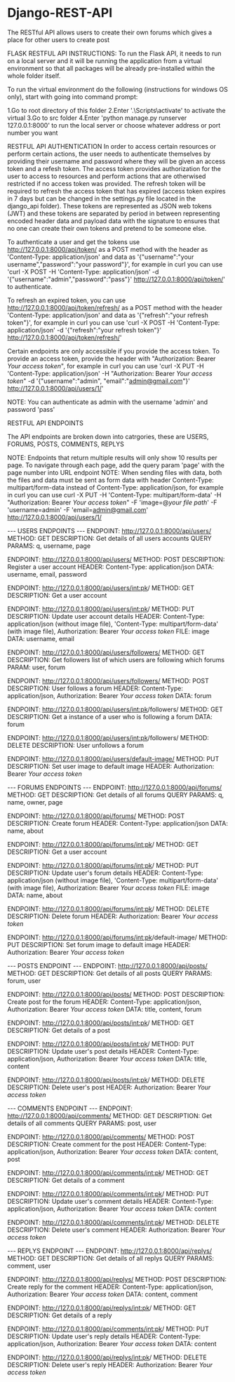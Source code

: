 # Django-REST-API

The RESTful API allows users to create their own forums which gives a place for other users to create post

FLASK RESTFUL API INSTRUCTIONS: To run the Flask API, it needs to run on a local server and it will be running the application from a virtual environment so that all packages will be already pre-installed within the whole folder itself.

To run the virtual environment do the following (instructions for windows OS only), start with going into command prompt:

1.Go to root directory of this folder
2.Enter '.\Scripts\activate' to activate the virtual
3.Go to src folder
4.Enter 'python manage.py runserver 127.0.0.1:8000' to run the local server or choose whatever address or port number you want

RESTFUL API AUTHENTICATION
In order to access certain resources or perform certain actions, the user needs to authenticate themselves by providing their username and password where they will be given an access token and a refesh token. The access token provides authorization for the user to access to resources and perform actions that are otherwised restricted if no access token was provided. The refresh token will be required to refresh the access token that has expired (access token expires in 7 days but can be changed in the settings.py file located in the django_api folder). These tokens are represented as JSON web tokens (JWT) and these tokens are separated by period in between representing encoded header data and payload data with the signature to ensures that no one can create their own tokens and pretend to be someone else.

To authenticate a user and get the tokens use http://127.0.0.1:8000/api/token/ as a POST method with the header as 'Content-Type: application/json' and data as '{"username":"your username","password":"your password"}', for example in curl you can use 'curl -X POST -H 'Content-Type: application/json' -d '{"username":"admin","password":"pass"}' http://127.0.0.1:8000/api/token/' to authenticate. 

To refresh an expired token, you can use http://127.0.0.1:8000/api/token/refresh/ as a POST method with the header 'Content-Type: application/json' and data as '{"refresh":"your refresh token"}', for example in curl you can use 'curl -X POST -H 'Content-Type: application/json' -d '{"refresh":"your refresh token"}' http://127.0.0.1:8000/api/token/refresh/'

Certain endpoints are only accessible if you provide the access token. To provide an access token, provide the header with "Authorization: Bearer *Your access token*", for example in curl you can use 'curl -X PUT -H 'Content-Type: application/json' -H "Authorization: Bearer *Your access token*" -d '{"username":"admin", "email":"admin@gmail.com"}' http://127.0.0.1:8000/api/users/1/'

NOTE: You can authenticate as admin with the username 'admin' and password 'pass'

RESTFUL API ENDPOINTS

The API endpoints are broken down into catrgories, these are USERS, FORUMS, POSTS, COMMENTS, REPLYS

NOTE: Endpoints that return multiple results will only show 10 results per page. To navigate through each page, add the query param 'page' with the page number into URL endpoint
NOTE: When sending files with data, both the files and data must be sent as form data with header Content-Type: multipart/form-data instead of Content-Type: application/json, for example in curl you can use curl -X PUT -H 'Content-Type: multipart/form-data' -H "Authorization: Bearer *Your access token*" -F 'image=@*your file path*' -F 'username=admin' -F 'email=admin@gmail.com' http://127.0.0.1:8000/api/users/1/
 
--- USERS ENDPOINTS ---
ENDPOINT: http://127.0.0.1:8000/api/users/
METHOD: GET
DESCRIPTION: Get details of all users accounts
QUERY PARAMS: q, username, page

ENDPOINT: http://127.0.0.1:8000/api/users/
METHOD: POST
DESCRIPTION: Register a user account
HEADER: Content-Type: application/json
DATA: username, email, password

ENDPOINT: http://127.0.0.1:8000/api/users/<int:pk>/
METHOD: GET
DESCRIPTION: Get a user account

ENDPOINT: http://127.0.0.1:8000/api/users/<int:pk>/
METHOD: PUT
DESCRIPTION: Update user account details
HEADER: Content-Type: application/json (without image file), 'Content-Type: multipart/form-data' (with image file), Authorization: Bearer *Your access token*
FILE: image
DATA: username, email

ENDPOINT: http://127.0.0.1:8000/api/users/followers/
METHOD: GET
DESCRIPTION: Get followers list of which users are following which forums
PARAM: user, forum

ENDPOINT: http://127.0.0.1:8000/api/users/followers/
METHOD: POST
DESCRIPTION: User follows a forum
HEADER: Content-Type: application/json, Authorization: Bearer *Your access token*
DATA: forum

ENDPOINT: http://127.0.0.1:8000/api/users/<int:pk>/followers/
METHOD: GET
DESCRIPTION: Get a instance of a user who is following a forum
DATA: forum

ENDPOINT: http://127.0.0.1:8000/api/users/<int:pk>/followers/
METHOD: DELETE
DESCRIPTION: User unfollows a forum

ENDPOINT: http://127.0.0.1:8000/api/users/default-image/
METHOD: PUT
DESCRIPTION: Set user image to default image
HEADER: Authorization: Bearer *Your access token*

--- FORUMS ENDPOINTS ---
ENDPOINT: http://127.0.0.1:8000/api/forums/
METHOD: GET
DESCRIPTION: Get details of all forums
QUERY PARAMS: q, name, owner, page

ENDPOINT: http://127.0.0.1:8000/api/forums/
METHOD: POST
DESCRIPTION: Create forum
HEADER: Content-Type: application/json
DATA: name, about

ENDPOINT: http://127.0.0.1:8000/api/forums/<int:pk>/
METHOD: GET
DESCRIPTION: Get a user account

ENDPOINT: http://127.0.0.1:8000/api/forums/<int:pk>/
METHOD: PUT
DESCRIPTION: Update user's forum details
HEADER: Content-Type: application/json (without image file), 'Content-Type: multipart/form-data' (with image file), Authorization: Bearer *Your access token*
FILE: image
DATA: name, about

ENDPOINT: http://127.0.0.1:8000/api/forums/<int:pk>/
METHOD: DELETE
DESCRIPTION: Delete forum
HEADER: Authorization: Bearer *Your access token*

ENDPOINT: http://127.0.0.1:8000/api/forums/<int:pk>/default-image/
METHOD: PUT
DESCRIPTION: Set forum image to default image
HEADER: Authorization: Bearer *Your access token*

--- POSTS ENDPOINT ---
ENDPOINT: http://127.0.0.1:8000/api/posts/
METHOD: GET
DESCRIPTION: Get details of all posts
QUERY PARAMS: forum, user

ENDPOINT: http://127.0.0.1:8000/api/posts/
METHOD: POST
DESCRIPTION: Create post for the forum
HEADER: Content-Type: application/json, Authorization: Bearer *Your access token*
DATA: title, content, forum

ENDPOINT: http://127.0.0.1:8000/api/posts/<int:pk>/
METHOD: GET
DESCRIPTION: Get details of a post

ENDPOINT: http://127.0.0.1:8000/api/posts/<int:pk>/
METHOD: PUT
DESCRIPTION: Update user's post details
HEADER: Content-Type: application/json, Authorization: Bearer *Your access token*
DATA: title, content

ENDPOINT: http://127.0.0.1:8000/api/posts/<int:pk>/
METHOD: DELETE
DESCRIPTION: Delete user's post
HEADER: Authorization: Bearer *Your access token*

--- COMMENTS ENDPOINT ---
ENDPOINT: http://127.0.0.1:8000/api/comments/
METHOD: GET
DESCRIPTION: Get details of all comments
QUERY PARAMS: post, user

ENDPOINT: http://127.0.0.1:8000/api/comments/
METHOD: POST
DESCRIPTION: Create comment for the post
HEADER: Content-Type: application/json, Authorization: Bearer *Your access token*
DATA: content, post

ENDPOINT: http://127.0.0.1:8000/api/comments/<int:pk>/
METHOD: GET
DESCRIPTION: Get details of a comment

ENDPOINT: http://127.0.0.1:8000/api/comments/<int:pk>/
METHOD: PUT
DESCRIPTION: Update user's comment details
HEADER: Content-Type: application/json, Authorization: Bearer *Your access token*
DATA: content

ENDPOINT: http://127.0.0.1:8000/api/comments/<int:pk>/
METHOD: DELETE
DESCRIPTION: Delete user's comment
HEADER: Authorization: Bearer *Your access token*

--- REPLYS ENDPOINT ---
ENDPOINT: http://127.0.0.1:8000/api/replys/
METHOD: GET
DESCRIPTION: Get details of all replys
QUERY PARAMS: comment, user

ENDPOINT: http://127.0.0.1:8000/api/replys/
METHOD: POST
DESCRIPTION: Create reply for the comment
HEADER: Content-Type: application/json, Authorization: Bearer *Your access token*
DATA: content, comment

ENDPOINT: http://127.0.0.1:8000/api/replys/<int:pk>/
METHOD: GET
DESCRIPTION: Get details of a reply

ENDPOINT: http://127.0.0.1:8000/api/comments/<int:pk>/
METHOD: PUT
DESCRIPTION: Update user's reply details
HEADER: Content-Type: application/json, Authorization: Bearer *Your access token*
DATA: content

ENDPOINT: http://127.0.0.1:8000/api/replys/<int:pk>/
METHOD: DELETE
DESCRIPTION: Delete user's reply
HEADER: Authorization: Bearer *Your access token*

